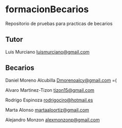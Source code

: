# formacionBecarios
Repositorio de pruebas para practicas de becarios

## Tutor

Luis Murciano luismurciano@gmail.com

## Becarios

Daniel Moreno Alcubilla Dmorenoalcy@gmail.com =(

Alvaro Martinez-Tizon tizon15@gmail.com

Rodrigo Espinoza rodrigociro@hotmail.es

Marta Alonso martaaloortiz@gmail.com

Alejandro Monzon alexmonzonp@gmail.com

